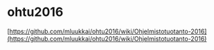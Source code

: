 # ohtu2016

[https://github.com/mluukkai/ohtu2016/wiki/Ohjelmistotuotanto-2016](https://github.com/mluukkai/ohtu2016/wiki/Ohjelmistotuotanto-2016)
